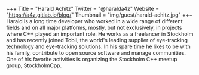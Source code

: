 +++
Title = "Harald Achitz"
Twitter = "@haralda4z"
Website = "https://a4z.gitlab.io/blog/"
Thumbnail = "img/guest/harald-achitz.jpg"
+++
Harald is a long time developer who worked in a wide range of different fields and on all major platforms, mostly, but not exclusively, in projects where C++ played an important role.
He works as a freelancer in Stockholm and has recently joined Tobii, the world's leading supplier of eye-tracking technology and eye-tracking solutions.
In his spare time he likes to be with his family, contribute to open source software and manage communities. One of his favorite activities is organizing the Stockholm C++ meetup group, StockholmCpp.